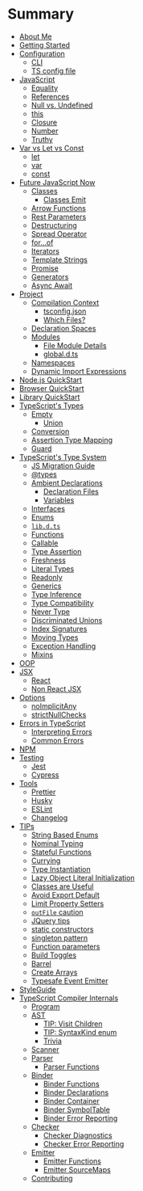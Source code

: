 # Summary

* [About Me](AboutMe.md) <!--completed-->
* [Getting Started](TypeScript.md) <!--completed-->
* [Configuration](configuration/configuration.md) <!--completed-->
  * [CLI](configuration/cli.md) <!--completed-->
  * [TS config file](configuration/ts_config_file.md)  <!--completed-->
* [JavaScript](javascript/recap.md)
  * [Equality](javascript/equality_condition.md) <!--completed-->
  * [References](javascript/references.md)
  * [Null vs. Undefined](javascript/null-undefined.md)
  * [this](javascript/this.md)
  * [Closure](javascript/closure.md)
  * [Number](javascript/number.md)
  * [Truthy](javascript/truthy.md)
* [Var vs Let vs Const](defination/defination.md) <!--completed-->
  * [let](defination/let.md) <!--completed-->
  * [var](defination/var.md) <!--completed-->
  * [const](defination/const.md)   <!--completed-->
* [Future JavaScript Now](future-javascript.md) 
  * [Classes](classes.md)
    * [Classes Emit](classes-emit.md)
  * [Arrow Functions](arrow-functions.md)
  * [Rest Parameters](rest-parameters.md)
  * [Destructuring](destructuring/destructuring.md) <!--completed-->
  * [Spread Operator](spread-operator.md)
  * [for...of](for...of.md)
  * [Iterators](iterators.md)
  * [Template Strings](template-strings.md)
  * [Promise](promise.md)
  * [Generators](generators.md)
  * [Async Await](async-await.md)
* [Project](project/project.md)
  * [Compilation Context](project/compilation-context.md)
    * [tsconfig.json](project/tsconfig.md)
    * [Which Files?](project/files.md)
  * [Declaration Spaces](project/declarationspaces.md)
  * [Modules](project/modules.md)
    * [File Module Details](project/external-modules.md)
    * [global.d.ts](project/globals.md)
  * [Namespaces](project/namespaces.md)
  * [Dynamic Import Expressions](project/dynamic-import-expressions.md)
* [Node.js QuickStart](quick/nodejs.md)
* [Browser QuickStart](quick/browser.md)
* [Library QuickStart](quick/library.md)
* [TypeScript's Types](types/types.md) <!--completed-->
  * [Empty](types/empty.md) <!--completed-->
    * [Union](types/union.md) <!--completed-->
  * [Conversion](types/conversion.md)  <!--completed-->
  * [Assertion Type Mapping](types/mapping.md)  <!--completed-->
  * [Guard](types/guard.md)   <!--completed-->
* [TypeScript's Type System](types/type-system.md)
  * [JS Migration Guide](types/migrating.md)
  * [@types](types/@types.md)
  * [Ambient Declarations](types/ambient/intro.md)
    * [Declaration Files](types/ambient/d.ts.md)
    * [Variables](types/ambient/variables.md)
  * [Interfaces](types/interfaces.md)
  * [Enums](enums.md)
  * [`lib.d.ts`](types/lib.d.ts.md)
  * [Functions](types/functions.md)
  * [Callable](types/callable.md)
  * [Type Assertion](types/type-assertion.md)
  * [Freshness](types/freshness.md)  
  * [Literal Types](types/literal-types.md)
  * [Readonly](types/readonly.md)
  * [Generics](types/generics.md)
  * [Type Inference](types/type-inference.md)
  * [Type Compatibility](types/type-compatibility.md)
  * [Never Type](types/never.md)
  * [Discriminated Unions](types/discriminated-unions.md)
  * [Index Signatures](types/index-signatures.md)
  * [Moving Types](types/moving-types.md)
  * [Exception Handling](types/exceptions.md)
  * [Mixins](types/mixins.md)
* [OOP](oop/oop.md)  
* [JSX](jsx/tsx.md)
  * [React](jsx/react.md)
  * [Non React JSX](jsx/others.md)
* [Options](options/intro.md)
  * [noImplicitAny](options/noImplicitAny.md)
  * [strictNullChecks](options/strictNullChecks.md)
* [Errors in TypeScript](errors/main.md)
  * [Interpreting Errors](errors/interpreting-errors.md)
  * [Common Errors](errors/common-errors.md)
* [NPM](npm/index.md)
* [Testing](testing/intro.md)
  * [Jest](testing/jest.md)
  * [Cypress](testing/cypress.md)
* [Tools](tools/intro.md)
  * [Prettier](tools/prettier.md)
  * [Husky](tools/husky.md)
  * [ESLint](tools/eslint.md)
  * [Changelog](tools/changelog.md)
* [TIPs](tips/main.md)
  * [String Based Enums](tips/stringEnums.md)
  * [Nominal Typing](tips/nominalTyping.md)
  * [Stateful Functions](tips/statefulFunctions.md)
  * [Currying](tips/currying.md)
  * [Type Instantiation](tips/typeInstantiation.md)
  * [Lazy Object Literal Initialization](tips/lazyObjectLiteralInitialization.md)
  * [Classes are Useful](tips/classesAreUseful.md)
  * [Avoid Export Default](tips/defaultIsBad.md)
  * [Limit Property Setters](tips/propertySetters.md)
  * [`outFile` caution](tips/outFile.md)
  * [JQuery tips](tips/jquery.md)
  * [static constructors](tips/staticConstructor.md)
  * [singleton pattern](tips/singleton.md)
  * [Function parameters](tips/functionParameters.md)
  * [Build Toggles](tips/build-toggles.md)
  * [Barrel](tips/barrel.md)
  * [Create Arrays](tips/create-arrays.md)
  * [Typesafe Event Emitter](tips/typed-event.md)
* [StyleGuide](styleguide/styleguide.md)
* [TypeScript Compiler Internals](compiler/overview.md)
  * [Program](compiler/program.md)
  * [AST](compiler/ast.md)
    * [TIP: Visit Children](compiler/ast-tip-children.md)
    * [TIP: SyntaxKind enum](compiler/ast-tip-syntaxkind.md)
    * [Trivia](compiler/ast-trivia.md)
  * [Scanner](compiler/scanner.md)
  * [Parser](compiler/parser.md)
    * [Parser Functions](compiler/parser-functions.md)
  * [Binder](compiler/binder.md)
    * [Binder Functions](compiler/binder-functions.md)
    * [Binder Declarations](compiler/binder-declarations.md)
    * [Binder Container](compiler/binder-container.md)
    * [Binder SymbolTable](compiler/binder-symboltable.md)
    * [Binder Error Reporting](compiler/binder-diagnostics.md)
  * [Checker](compiler/checker.md)
    * [Checker Diagnostics](compiler/checker-global.md)
    * [Checker Error Reporting](compiler/checker-diagnostics.md)
  * [Emitter](compiler/emitter.md)
    * [Emitter Functions](compiler/emitter-functions.md)
    * [Emitter SourceMaps](compiler/emitter-sourcemaps.md)
  * [Contributing](compiler/contributing.md)
